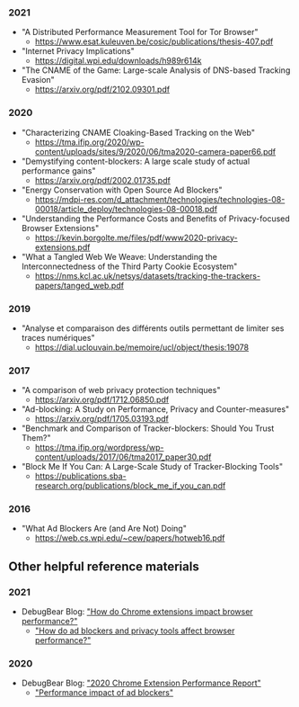 ### 2021

* "A Distributed Performance Measurement Tool for Tor Browser"
  * https://www.esat.kuleuven.be/cosic/publications/thesis-407.pdf
* "Internet Privacy Implications"
  * https://digital.wpi.edu/downloads/h989r614k
* "The CNAME of the Game: Large-scale Analysis of DNS-based Tracking Evasion"
  * https://arxiv.org/pdf/2102.09301.pdf

### 2020

* "Characterizing CNAME Cloaking-Based Tracking on the Web"
  * https://tma.ifip.org/2020/wp-content/uploads/sites/9/2020/06/tma2020-camera-paper66.pdf
* "Demystifying content-blockers: A large scale study of actual performance gains"
  * https://arxiv.org/pdf/2002.01735.pdf
* "Energy Conservation with Open Source Ad Blockers"
  * https://mdpi-res.com/d_attachment/technologies/technologies-08-00018/article_deploy/technologies-08-00018.pdf
* "Understanding the Performance Costs and Benefits of Privacy-focused Browser Extensions"
  * https://kevin.borgolte.me/files/pdf/www2020-privacy-extensions.pdf
* "What a Tangled Web We Weave: Understanding the Interconnectedness of the Third Party Cookie Ecosystem"
  * https://nms.kcl.ac.uk/netsys/datasets/tracking-the-trackers-papers/tanged_web.pdf

### 2019

* "Analyse et comparaison des différents outils permettant de limiter ses traces numériques"
  * https://dial.uclouvain.be/memoire/ucl/object/thesis:19078

### 2017

* "A comparison of web privacy protection techniques"
  * https://arxiv.org/pdf/1712.06850.pdf
* "Ad-blocking: A Study on Performance, Privacy and Counter-measures"
  * https://arxiv.org/pdf/1705.03193.pdf
* "Benchmark and Comparison of Tracker-blockers: Should You Trust Them?"
  * https://tma.ifip.org/wordpress/wp-content/uploads/2017/06/tma2017_paper30.pdf
* "Block Me If You Can: A Large-Scale Study of Tracker-Blocking Tools"
  * https://publications.sba-research.org/publications/block_me_if_you_can.pdf

### 2016

* "What Ad Blockers Are (and Are Not) Doing"
  * https://web.cs.wpi.edu/~cew/papers/hotweb16.pdf

## Other helpful reference materials

### 2021

- DebugBear Blog: ["How do Chrome extensions impact browser performance?"](https://www.debugbear.com/blog/chrome-extension-performance-2021)
    - ["How do ad blockers and privacy tools affect browser performance?"](https://www.debugbear.com/blog/chrome-extension-performance-2021#how-do-ad-blockers-and-privacy-tools-affect-browser-performance)

### 2020

- DebugBear Blog: ["2020 Chrome Extension Performance Report"](https://www.debugbear.com/blog/2020-chrome-extension-performance-report)
    - ["Performance impact of ad blockers"](https://www.debugbear.com/blog/2020-chrome-extension-performance-report#performance-impact-of-ad-blockers)

